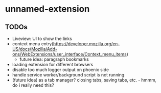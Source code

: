 # unnamed-extension

## TODOs

- Liveview: UI to show the links
- context menu entry(https://developer.mozilla.org/en-US/docs/Mozilla/Add-ons/WebExtensions/user_interface/Context_menu_items)
  - future idea: paragraph bookmarks
- loading extension for different browsers
- disable too much logger output on phoenix side
- handle service worker/background script is not running
- (future idea) as a tab manager? closing tabs, saving tabs, etc. - hmmm, do i really need this?
